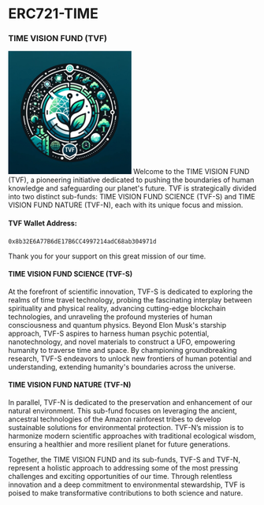 # ERC721-TIME

### TIME VISION FUND (TVF)
<img src="TVF.jpg" width="250" height="250">
Welcome to the TIME VISION FUND (TVF), a pioneering initiative dedicated to pushing the boundaries of human knowledge and safeguarding our planet's future. TVF is strategically divided into two distinct sub-funds: TIME VISION FUND SCIENCE (TVF-S) and TIME VISION FUND NATURE (TVF-N), each with its unique focus and mission.

#### TVF Wallet Address:
`0x8b32E6A77B6dE17B6CC4997214adC68ab304971d`

Thank you for your support on this great mission of our time.

#### TIME VISION FUND SCIENCE (TVF-S)

At the forefront of scientific innovation, TVF-S is dedicated to exploring the realms of time travel technology, probing the fascinating interplay between spirituality and physical reality, advancing cutting-edge blockchain technologies, and unraveling the profound mysteries of human consciousness and quantum physics. Beyond Elon Musk's starship approach, TVF-S aspires to harness human psychic potential, nanotechnology, and novel materials to construct a UFO, empowering humanity to traverse time and space. By championing groundbreaking research, TVF-S endeavors to unlock new frontiers of human potential and understanding, extending humanity's boundaries across the universe.

#### TIME VISION FUND NATURE (TVF-N)

In parallel, TVF-N is dedicated to the preservation and enhancement of our natural environment. This sub-fund focuses on leveraging the ancient, ancestral technologies of the Amazon rainforest tribes to develop sustainable solutions for environmental protection. TVF-N’s mission is to harmonize modern scientific approaches with traditional ecological wisdom, ensuring a healthier and more resilient planet for future generations.

Together, the TIME VISION FUND and its sub-funds, TVF-S and TVF-N, represent a holistic approach to addressing some of the most pressing challenges and exciting opportunities of our time. Through relentless innovation and a deep commitment to environmental stewardship, TVF is poised to make transformative contributions to both science and nature.


